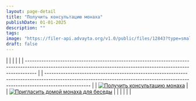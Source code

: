 ```yaml
---
layout: page-detail
title: "Получить консультацию монаха"
publishDate: 01-01-2025
description: ""
tags:
image: "https://filer-api.advayta.org/v1.0/public/files/12843?type=small"
draft: false
---
```


  
| |                                                                                                                                                                 |  |                                                                                                                                                                                 |
| ----------------------------------------------------------------------------------------------------------------------------------------------------------------- |  | ------------------------------------------------------------------------------------------------------------------------------------------------------------------------------- |
| [![Получить консультацию монаха](https://filer-api.advayta.org/v1.0/public/files/12843?type=medium "Получить консультацию монаха")](/poluchit-konsultatsiyu-monakha/) |  | [![Пригласить домой монаха для беседы](https://filer-api.advayta.org/v1.0/public/files/12844?type=medium "Пригласить домой монаха для беседы")](/priglasit-domoy-monakha-sannyasi/) |
| |                                                                                                                                                                 |  |                                                                                                                                                                                 |
  
  

